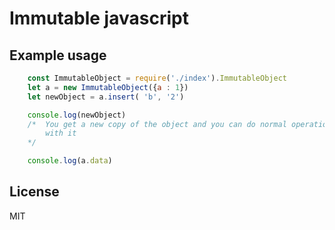 # Immutable javascript


## Example usage

```js
	const ImmutableObject = require('./index').ImmutableObject
	let a = new ImmutableObject({a : 1})
	let newObject = a.insert( 'b', '2')

	console.log(newObject)
	/* 	You get a new copy of the object and you can do normal operations 
   		with it
 	*/

	console.log(a.data)

```

## License 

MIT